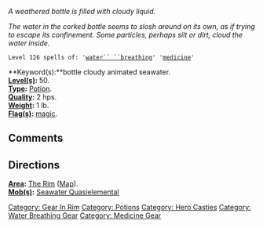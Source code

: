 *A weathered bottle is filled with cloudy liquid.*

*The water in the corked bottle seems to slosh around on its own, as if
trying to escape its confinement. Some particles, perhaps silt or dirt,
cloud the water inside.*

`Level 126 spells of: '`[`water`` ``breathing`](Water_Breathing "wikilink")`' '`[`medicine`](Medicine "wikilink")`'`

**Keyword(s):**bottle cloudy animated seawater.  
**[Level(s)](Object_Level "wikilink"):** 50.  
**[Type](:Category:_Object_Types "wikilink"):**
[Potion](:Category:_Potions "wikilink").  
**[Quality](Object_Quality "wikilink"):** 2 hps.  
**[Weight](Object_Weight "wikilink"):** 1 lb.  
**[Flag(s)](:Category:_Object_Flags "wikilink"):** [
magic](Magic_Flag "wikilink").  

## Comments

## Directions

**[Area](:Category:_Areas "wikilink"):** [The
Rim](:Category:_Rim "wikilink") ([Map](Rim_Map "wikilink")).  
**[Mob(s)](:Category:_Mobs "wikilink"):** [Seawater
Quasielemental](Seawater_Quasielemental "wikilink")

[Category: Gear In Rim](Category:_Gear_In_Rim "wikilink") [Category:
Potions](Category:_Potions "wikilink") [Category: Hero
Casties](Category:_Hero_Casties "wikilink") [Category: Water Breathing
Gear](Category:_Water_Breathing_Gear "wikilink") [Category: Medicine
Gear](Category:_Medicine_Gear "wikilink")
